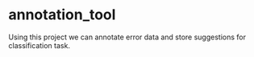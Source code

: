 # annotation_tool
Using this project we can annotate error data and store suggestions for classification task.
